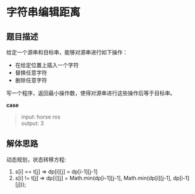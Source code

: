 # 字符串编辑距离

## 题目描述

给定一个源串和目标串，能够对源串进行如下操作：

- 在给定位置上插入一个字符
- 替换任意字符
- 删除任意字符

写一个程序，返回最小操作数，使得对源串进行这些操作后等于目标串。

__case__

> input: horse ros <br/>
> output: 3

## 解体思路

动态规划，状态转移方程:

1) s[i] == t[j] => dp[i][j] = dp[i-1][j-1]
2) s[i] != t[j] => dp[i][j] = Math.min(dp[i-1][j-1], Math.min(dp[i][j-1], dp[i-1][j]));
